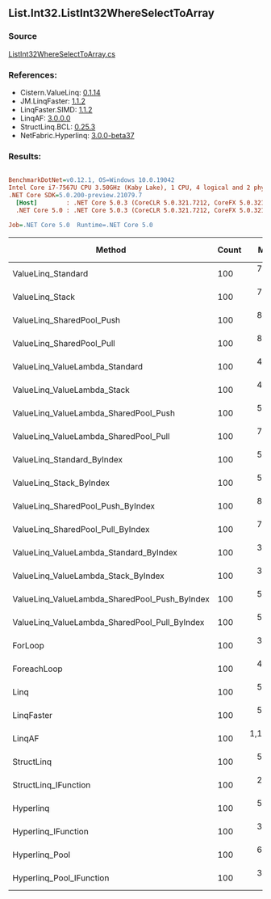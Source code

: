 ﻿## List.Int32.ListInt32WhereSelectToArray

### Source
[ListInt32WhereSelectToArray.cs](../LinqBenchmarks/List/Int32/ListInt32WhereSelectToArray.cs)

### References:
- Cistern.ValueLinq: [0.1.14](https://www.nuget.org/packages/Cistern.ValueLinq/0.1.14)
- JM.LinqFaster: [1.1.2](https://www.nuget.org/packages/JM.LinqFaster/1.1.2)
- LinqFaster.SIMD: [1.1.2](https://www.nuget.org/packages/LinqFaster.SIMD/1.0.3)
- LinqAF: [3.0.0.0](https://www.nuget.org/packages/LinqAF/3.0.0.0)
- StructLinq.BCL: [0.25.3](https://www.nuget.org/packages/StructLinq.BCL/0.25.3)
- NetFabric.Hyperlinq: [3.0.0-beta37](https://www.nuget.org/packages/NetFabric.Hyperlinq/3.0.0-beta37)

### Results:
``` ini

BenchmarkDotNet=v0.12.1, OS=Windows 10.0.19042
Intel Core i7-7567U CPU 3.50GHz (Kaby Lake), 1 CPU, 4 logical and 2 physical cores
.NET Core SDK=5.0.200-preview.21079.7
  [Host]        : .NET Core 5.0.3 (CoreCLR 5.0.321.7212, CoreFX 5.0.321.7212), X64 RyuJIT
  .NET Core 5.0 : .NET Core 5.0.3 (CoreCLR 5.0.321.7212, CoreFX 5.0.321.7212), X64 RyuJIT

Job=.NET Core 5.0  Runtime=.NET Core 5.0  

```
|                                        Method | Count |       Mean |   Error |  StdDev | Ratio | RatioSD |  Gen 0 | Gen 1 | Gen 2 | Allocated |
|---------------------------------------------- |------ |-----------:|--------:|--------:|------:|--------:|-------:|------:|------:|----------:|
|                            ValueLinq_Standard |   100 |   777.0 ns | 2.75 ns | 2.57 ns |  2.49 |    0.02 | 0.1144 |     - |     - |     240 B |
|                               ValueLinq_Stack |   100 |   748.8 ns | 4.40 ns | 3.68 ns |  2.40 |    0.02 | 0.1144 |     - |     - |     240 B |
|                     ValueLinq_SharedPool_Push |   100 |   803.2 ns | 4.00 ns | 3.55 ns |  2.57 |    0.02 | 0.1144 |     - |     - |     240 B |
|                     ValueLinq_SharedPool_Pull |   100 |   853.8 ns | 5.47 ns | 4.57 ns |  2.73 |    0.02 | 0.1144 |     - |     - |     240 B |
|                ValueLinq_ValueLambda_Standard |   100 |   493.4 ns | 3.48 ns | 2.91 ns |  1.58 |    0.01 | 0.1144 |     - |     - |     240 B |
|                   ValueLinq_ValueLambda_Stack |   100 |   448.1 ns | 1.68 ns | 1.49 ns |  1.43 |    0.01 | 0.1144 |     - |     - |     240 B |
|         ValueLinq_ValueLambda_SharedPool_Push |   100 |   515.2 ns | 1.38 ns | 1.29 ns |  1.65 |    0.01 | 0.1144 |     - |     - |     240 B |
|         ValueLinq_ValueLambda_SharedPool_Pull |   100 |   744.9 ns | 2.73 ns | 2.42 ns |  2.38 |    0.01 | 0.1144 |     - |     - |     240 B |
|                    ValueLinq_Standard_ByIndex |   100 |   578.4 ns | 2.27 ns | 1.90 ns |  1.85 |    0.01 | 0.1144 |     - |     - |     240 B |
|                       ValueLinq_Stack_ByIndex |   100 |   554.9 ns | 1.66 ns | 1.55 ns |  1.78 |    0.01 | 0.1144 |     - |     - |     240 B |
|             ValueLinq_SharedPool_Push_ByIndex |   100 |   803.1 ns | 2.52 ns | 2.24 ns |  2.57 |    0.01 | 0.1144 |     - |     - |     240 B |
|             ValueLinq_SharedPool_Pull_ByIndex |   100 |   713.8 ns | 2.07 ns | 1.84 ns |  2.29 |    0.01 | 0.1144 |     - |     - |     240 B |
|        ValueLinq_ValueLambda_Standard_ByIndex |   100 |   339.0 ns | 1.08 ns | 0.96 ns |  1.09 |    0.00 | 0.1144 |     - |     - |     240 B |
|           ValueLinq_ValueLambda_Stack_ByIndex |   100 |   307.2 ns | 1.48 ns | 1.31 ns |  0.98 |    0.01 | 0.1144 |     - |     - |     240 B |
| ValueLinq_ValueLambda_SharedPool_Push_ByIndex |   100 |   525.5 ns | 2.19 ns | 1.94 ns |  1.68 |    0.01 | 0.1144 |     - |     - |     240 B |
| ValueLinq_ValueLambda_SharedPool_Pull_ByIndex |   100 |   532.5 ns | 2.68 ns | 2.38 ns |  1.70 |    0.01 | 0.1144 |     - |     - |     240 B |
|                                       ForLoop |   100 |   312.4 ns | 1.42 ns | 1.33 ns |  1.00 |    0.00 | 0.4244 |     - |     - |     888 B |
|                                   ForeachLoop |   100 |   429.7 ns | 1.46 ns | 1.22 ns |  1.38 |    0.01 | 0.4244 |     - |     - |     888 B |
|                                          Linq |   100 |   534.1 ns | 2.46 ns | 2.18 ns |  1.71 |    0.01 | 0.4015 |     - |     - |     840 B |
|                                    LinqFaster |   100 |   530.7 ns | 3.30 ns | 2.92 ns |  1.70 |    0.01 | 0.4244 |     - |     - |     888 B |
|                                        LinqAF |   100 | 1,145.9 ns | 8.58 ns | 8.02 ns |  3.67 |    0.04 | 0.4082 |     - |     - |     856 B |
|                                    StructLinq |   100 |   531.1 ns | 4.92 ns | 4.36 ns |  1.70 |    0.02 | 0.1602 |     - |     - |     336 B |
|                          StructLinq_IFunction |   100 |   273.5 ns | 1.12 ns | 0.99 ns |  0.88 |    0.01 | 0.1144 |     - |     - |     240 B |
|                                     Hyperlinq |   100 |   570.1 ns | 1.89 ns | 1.68 ns |  1.82 |    0.01 | 0.1144 |     - |     - |     240 B |
|                           Hyperlinq_IFunction |   100 |   340.3 ns | 1.15 ns | 0.96 ns |  1.09 |    0.01 | 0.1144 |     - |     - |     240 B |
|                                Hyperlinq_Pool |   100 |   605.2 ns | 1.30 ns | 1.01 ns |  1.94 |    0.01 | 0.0267 |     - |     - |      56 B |
|                      Hyperlinq_Pool_IFunction |   100 |   380.0 ns | 1.82 ns | 1.61 ns |  1.22 |    0.00 | 0.0267 |     - |     - |      56 B |
